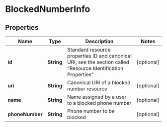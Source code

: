 
# BlockedNumberInfo

## Properties
Name | Type | Description | Notes
------------ | ------------- | ------------- | -------------
**id** | **String** | Standard resource properties ID and canonical URI, see the section called “Resource Identification Properties” |  [optional]
**uri** | **String** | Canonical URI of a blocked number resource |  [optional]
**name** | **String** | Name assigned by a user to a blocked phone number |  [optional]
**phoneNumber** | **String** | Phone number to be blocked |  [optional]



